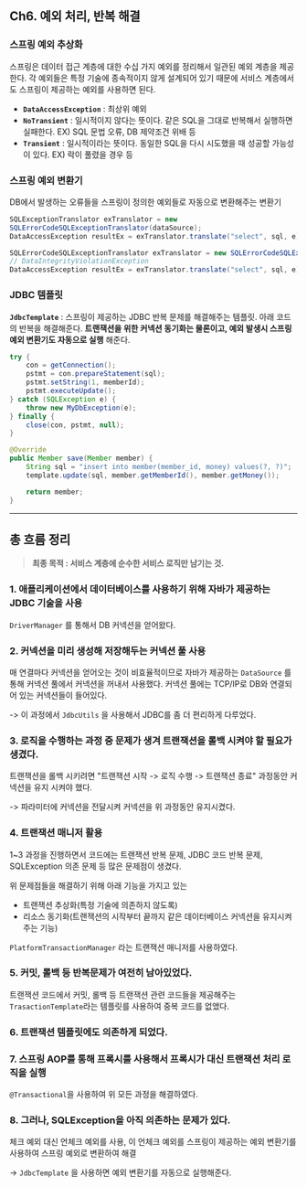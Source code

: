 ## Ch6. 예외 처리, 반복 해결

### 스프링 예외 추상화
스프링은 데이터 접근 계층에 대한 수십 가지 예외를 정리해서 일관된 예외 계층을 제공한다.  각 예외들은 특정 기술에 종속적이지 않게 설계되어 있기 때문에 서비스 계층에서도 스프링이 제공하는 예외를 사용하면 된다.

* **`DataAccessException`** : 최상위 예외
* **`NoTransient`** : 일시적이지 않다는 뜻이다. 같은 SQL을 그대로 반복해서 실행하면 실패한다. EX) SQL 문법 오류, DB 제약조건 위배 등 
* **`Transient`** : 일시적이라는 뜻이다. 동일한 SQL을 다시 시도했을 때 성공할 가능성이 있다. EX) 락이 풀렸을 경우 등 

### 스프링 예외 변환기
DB에서 발생하는 오류들을 스프링이 정의한 예외들로 자동으로 변환해주는 변환기

```java
SQLExceptionTranslator exTranslator = new
SQLErrorCodeSQLExceptionTranslator(dataSource);
DataAccessException resultEx = exTranslator.translate("select", sql, e);
```
```java
SQLErrorCodeSQLExceptionTranslator exTranslator = new SQLErrorCodeSQLExceptionTranslator(datasource);
// DataIntegrityViolationException
DataAccessException resultEx = exTranslator.translate("select", sql, e);
```

### JDBC 템플릿
**`JdbcTemplate`** : 스프링이 제공하는 JDBC 반복 문제를 해결해주는 템플릿. 아래 코드의 반복을 해결해준다. **트랜잭션을 위한 커넥션 동기화는 물론이고, 예외 발생시 스프링 예외 변환기도 자동으로 실행** 해준다. 
```java
try {
    con = getConnection();
    pstmt = con.prepareStatement(sql);
    pstmt.setString(1, memberId);
    pstmt.executeUpdate();
} catch (SQLException e) {
    throw new MyDbException(e);
} finally {
    close(con, pstmt, null);
}
```
```java
@Override
public Member save(Member member) {
    String sql = "insert into member(member_id, money) values(?, ?)";
    template.update(sql, member.getMemberId(), member.getMoney());

    return member;
}
```

---
## 총 흐름 정리
> **최종 목적 : 서비스 계층에 순수한 서비스 로직만 남기는 것.**

### 1. 애플리케이션에서 데이터베이스를 사용하기 위해 자바가 제공하는 JDBC 기술을 사용
`DriverManager` 를 통해서 DB 커넥션을 얻어왔다. 

### 2. 커넥션을 미리 생성해 저장해두는 커넥션 풀 사용
매 연결마다 커넥션을 얻어오는 것이 비효율적이므로 자바가 제공하는 `DataSource` 를 통해 커넥션 풀에서 커넥션을 꺼내서 사용했다. 커넥션 풀에는 TCP/IP로 DB와 연결되어 있는 커넥션들이 들어있다.

-> 이 과정에서 `JdbcUtils` 을 사용해서 JDBC를 좀 더 편리하게 다루었다.

### 3. 로직을 수행하는 과정 중 문제가 생겨 트랜잭션을 롤백 시켜야 할 필요가 생겼다.
트랜잭션을 롤백 시키려면 "트랜잭션 시작 -> 로직 수행 -> 트랜잭션 종료" 과정동안 커넥션을 유지 시켜야 했다.

-> 파라미터에 커넥션을 전달시켜 커넥션을 위 과정동안 유지시켰다. 

### 4. 트랜잭션 매니저 활용
1~3 과정을 진행하면서 코드에는 트랜잭션 반복 문제, JDBC 코드 반복 문제, SQLException 의존 문제 등 많은 문제점이 생겼다. 

위 문제점들을 해결하기 위해 아래 기능을 가지고 있는
* 트랜잭션 추상화(특정 기술에 의존하지 않도록)
* 리소스 동기화(트랜잭션의 시작부터 끝까지 같은 데이터베이스 커넥션을 유지시켜주는 기능)
  
`PlatformTransactionManager` 라는 트랜잭션 매니저를 사용하였다.

### 5. 커밋, 롤백 등 반복문제가 여전히 남아있었다.
트랜잭션 코드에서 커밋, 롤백 등 트랜잭션 관련 코드들을 제공해주는 `TrasactionTemplate`라는 템플릿를 사용하여 중복 코드를 없앴다.

### 6. 트랜잭션 템플릿에도 의존하게 되었다.

### 7. 스프링 AOP를 통해 프록시를 사용해서 프록시가 대신 트랜잭션 처리 로직을 실행
`@Transactional`을 사용하여 위 모든 과정을 해결하였다. 

### 8. 그러나, SQLException을 아직 의존하는 문제가 있다.
체크 예외 대신 언체크 예외를 사용, 이 언체크 예외를 스프링이 제공하는 예외 변환기를 사용하여 스프링 예외로 변환하여 해결

-> `JdbcTemplate` 을 사용하면 예외 변환기를 자동으로 실행해준다. 


